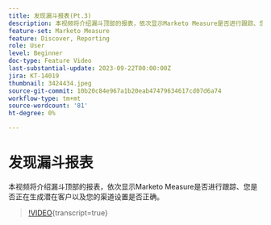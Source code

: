 ```yaml
---
title: 发现漏斗报表(Pt.3)
description: 本视频将介绍漏斗顶部的报表，依次显示Marketo Measure是否进行跟踪、您是否正在生成潜在客户以及您的渠道设置是否正确。
feature-set: Marketo Measure
feature: Discover, Reporting
role: User
level: Beginner
doc-type: Feature Video
last-substantial-update: 2023-09-22T00:00:00Z
jira: KT-14019
thumbnail: 3424434.jpeg
source-git-commit: 10b20c84e967a1b20eab47479634617cd07d6a74
workflow-type: tm+mt
source-wordcount: '81'
ht-degree: 0%

---
```



# 发现漏斗报表

本视频将介绍漏斗顶部的报表，依次显示Marketo Measure是否进行跟踪、您是否正在生成潜在客户以及您的渠道设置是否正确。

>[!VIDEO](https://video.tv.adobe.com/v/3424434/?learn=on){transcript=true}
